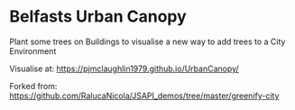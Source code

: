 # Belfasts Urban Canopy
Plant some trees on Buildings to visualise a new way to add trees to a City Environment

Visualise at: https://pjmclaughlin1979.github.io/UrbanCanopy/


Forked from: https://github.com/RalucaNicola/JSAPI_demos/tree/master/greenify-city 
